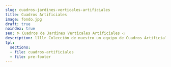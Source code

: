```yaml
---
slug: cuadros-jardines-verticales-artificiales
title: Cuadros Artificiales
image: fondo.jpg
draft: true
noindex: true
seo: ᐅ Cuadros de Jardines Verticales Artificiales ◁
description: llll➤ Colección de nuestro un equipo de Cuadros Artificiales ☝ Tienda Especializada en Diseño de Interiores, Jardines Verticales y Paisajismo.
tpl:
  sections:
  - file: cuadros-artificiales
  - file: pre-footer
---
```

